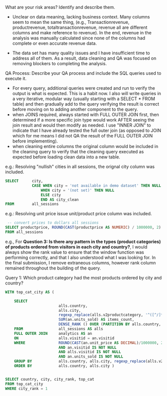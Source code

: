 What are your risk areas? Identify and describe them.

* Unclear on data meaning, lacking business context. Many columns seem to mean the same thing, (e.g., Transactionrevenue, productrevenue, totaltransactionrevenue, revenue all are different columns and make reference to revenue). In the end, revenue in the analysis was manually calculated since none of the columns had complete or even accurate revenue data. 

* The data set has many quality issues and I have insufficient time to address all of them. As a result, data cleaning and QA was focused on removing blockers to completing the analysis.

QA Process:
Describe your QA process and include the SQL queries used to execute it.

* For every query, additional queries were created and run to verify the output is what is expected. This is a habit now. I also will write queries in a very iterative, modular way (usually starting with a SELECT * FROM table) and then gradually add to the query verifying the result is correct before moving on to adding another component to the query.
* when JOINS required, always started with FULL OUTER JOIN first, then determined if a more specific join type would work AFTER seeing the join result and would then modify as needed. I use "INNER JOIN" to indicate that I have already tested the full outer join (as opposed to JOIN which for me means I did not QA the result of the FULL OUTER JOIN before implementing). 
* when cleaning entire columns the original column would be included in the cleaning query to verify that the cleaning query executed as expected before loading clean data into a new table. 

e.g.: Resolving "nullish" cities in all sessions, the orignal city column was included. 
```sql
SELECT		city,
			CASE WHEN city = 'not available in demo dataset' THEN NULL
				WHEN city = '(not set)' THEN NULL
				ELSE city
				END AS city_clean
FROM 		all_sessions
```

e.g.: Resolving unit price issue unit/product price column was included. 
```sql
 -- convert prices to dollars all sessions
SELECT productprice, ROUND(CAST(productprice AS NUMERIC) / 1000000, 2) AS productprice_clean
FROM all_sessions

```

e.g., For **Question 3: Is there any pattern in the types (product categories) of products ordered from visitors in each city and country?**, I would always show the rank value to ensure that the window function was performing correctly, and that I also understood what I was looking for. In the final submission, I remove extraneous columns, however rank column remained throughout the building of the query. 

Query 1: Which product category had the most products ordered by city and country? 
```sql
WITH top_cat_city AS (

	SELECT 	
						alls.country, 
						alls.city,
						regexp_replace(alls.v2productcategory, '^([^/]*/[^/]*)/.*$', '\1') AS top_cat,	
						SUM(an.units_sold) AS items_count, 
						DENSE_RANK () OVER (PARTITION BY alls.country, alls.city ORDER BY SUM(an.units_sold) DESC) AS city_rank
	FROM 				all_sessions AS alls
	FULL OUTER JOIN 	analytics AS an
	ON 					alls.visitid = an.visitid
	WHERE 			 	ROUND(CAST(an.unit_price AS DECIMAL)/1000000, 2) IS NOT NULL 
						AND an.visitid IS NOT NULL 
						AND alls.visitid IS NOT NULL 
						AND an.units_sold IS NOT NULL
	GROUP BY 			alls.country, alls.city, regexp_replace(alls.v2productcategory, '^([^/]*/[^/]*)/.*$', '\1')
	ORDER BY 			alls.country, alls.city ) 


SELECT country, city, city_rank, top_cat
FROM top_cat_city
WHERE city_rank = 1
